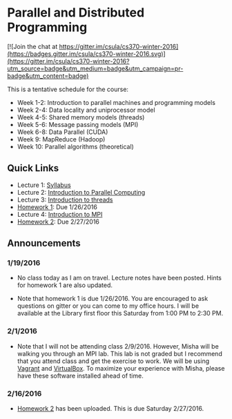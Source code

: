 # Parallel and Distributed Programming

[![Join the chat at https://gitter.im/csula/cs370-winter-2016](https://badges.gitter.im/csula/cs370-winter-2016.svg)](https://gitter.im/csula/cs370-winter-2016?utm_source=badge&utm_medium=badge&utm_campaign=pr-badge&utm_content=badge)

This is a tentative schedule for the course:

* Week 1-2: Introduction to parallel machines and programming models
* Week 2-4: Data locality and uniprocessor model
* Week 4-5: Shared memory models (threads)
* Week 5-6: Message passing models (MPI)
* Week 6-8: Data Parallel (CUDA)
* Week 9: MapReduce (Hadoop)
* Week 10: Parallel algorithms (theoretical)

## Quick Links

* Lecture 1: [Syllabus](Syllabus.md)
* Lecture 2: [Introduction to Parallel Computing](notes/week2.md)
* Lecture 3: [Introduction to threads](notes/week3.md)
* [Homework 1](homework1/): Due 1/26/2016
* Lecture 4: [Introduction to MPI](notes/week4.md)
* [Homework 2](homework2/): Due 2/27/2016

## Announcements

### 1/19/2016

* No class today as I am on travel. Lecture notes have been posted.  Hints for homework 1 are also updated.

* Note that homework 1 is due 1/26/2016.  You are encouraged to ask questions on gitter or you can come to my office hours.  I will be available at the Library first floor this Saturday from 1:00 PM to 2:30 PM.

### 2/1/2016

* Note that I will not be attending class 2/9/2016.  However, Misha will be walking you through an MPI lab.  This lab is not graded but I recommend that you attend class and get the exercise to work.  We will be using [Vagrant](http://vagrantup.com) and [VirtualBox](http://virtualbox.org).  To maximize your experience with Misha, please have these software installed ahead of time.

### 2/16/2016

* [Homework 2](homework2/) has been uploaded.  This is due Saturday 2/27/2016.
